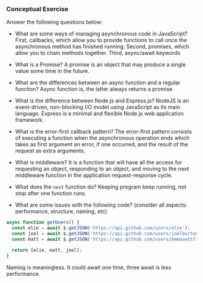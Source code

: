 ### Conceptual Exercise

Answer the following questions below:

- What are some ways of managing asynchronous code in JavaScript?
First, callbacks, which allow you to provide functions to call once the asynchronous method has finished running. Second, promises, which allow you to chain methods together. Third, async/await keywords

- What is a Promise?
A promise is an object that may produce a single value some time in the future.

- What are the differences between an async function and a regular function?
Async function is, the latter always returns a promise

- What is the difference between Node.js and Express.js?
NodeJS is an event-driven, non-blocking I/O model using JavaScript as its main language.
Express is a minimal and flexible Node.js web application framework.

- What is the error-first callback pattern?
The error-first pattern consists of executing a function when the asynchronous operation ends which takes as first argument an error, if one occurred, and the result of the request as extra arguments.

- What is middleware?
It is a function that will have all the access for requesting an object, responding to an object, and moving to the next middleware function in the application request-response cycle.

- What does the `next` function do?
Keeping program keep running, not stop after one function runs.

- What are some issues with the following code? (consider all aspects: performance, structure, naming, etc)

```js
async function getUsers() {
  const elie = await $.getJSON('https://api.github.com/users/elie');
  const joel = await $.getJSON('https://api.github.com/users/joelburton');
  const matt = await $.getJSON('https://api.github.com/users/mmmaaatttttt');

  return [elie, matt, joel];
}
```
Naming is meaningless. It could await one time, three await is less performance.